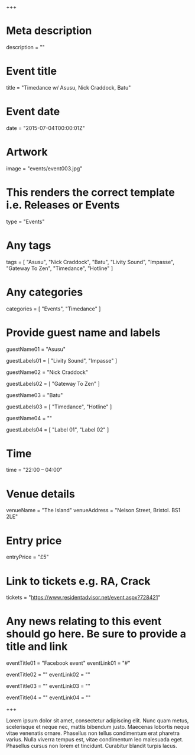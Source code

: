 +++

# Meta description
description = ""

# Event title
title = "Timedance w/ Asusu, Nick Craddock, Batu"

# Event date
date = "2015-07-04T00:00:01Z"

# Artwork
image = "events/event003.jpg"

# This renders the correct template i.e. Releases or Events
type = "Events"

# Any tags
tags = [ 
	"Asusu", 
	"Nick Craddock",
	"Batu",
	"Livity Sound",
	"Impasse",
	"Gateway To Zen",
	"Timedance",
	"Hotline" 
]

# Any categories
categories = [
  "Events",
  "Timedance"
]

# Provide guest name and labels
guestName01 = "Asusu"

guestLabels01 = [
	"Livity Sound",
	"Impasse"
]

guestName02 = "Nick Craddock"

guestLabels02 = [
	"Gateway To Zen"
]

guestName03 = "Batu"

guestLabels03 = [
	"Timedance",
	"Hotline"
]

guestName04 = ""

guestLabels04 = [
	"Label 01",
	"Label 02"
]

# Time
time = "22:00 – 04:00"

# Venue details
venueName = "The Island"
venueAddress = "Nelson Street, Bristol. BS1 2LE"

# Entry price
entryPrice = "£5"

# Link to tickets e.g. RA, Crack 
tickets = "https://www.residentadvisor.net/event.aspx?728421"

# Any news relating to this event should go here. Be sure to provide a title and link
eventTitle01 = "Facebook event"
eventLink01 = "#"

eventTitle02 = ""
eventLink02 = ""

eventTitle03 = ""
eventLink03 = ""

eventTitle04 = ""
eventLink04 = ""


+++

<!-- Provide a summary/statement below -->
Lorem ipsum dolor sit amet, consectetur adipiscing elit. Nunc quam metus, scelerisque et neque nec, mattis bibendum justo. Maecenas lobortis neque vitae venenatis ornare. Phasellus non tellus condimentum erat pharetra varius. Nulla viverra tempus est, vitae condimentum leo malesuada eget. Phasellus cursus non lorem et tincidunt. Curabitur blandit turpis lacus.
